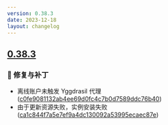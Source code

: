 ```yaml
---
version: 0.38.3
date: 2023-12-18
layout: changelog
---
```

## [0.38.3](#0.38.3)
### 🐛 修复与补丁

- 离线账户未触发 Yggdrasil 代理 ([c0fe9081132ab4ee69d0fc4c7b0d7589ddc76b40](https://github.com/Voxelum/x-minecraft-launcher/commit/c0fe9081132ab4ee69d0fc4c7b0d7589ddc76b40))
- 由于更新资源失败，实例安装失败 ([ca1c844f7a5e7ef9a4dc130092a53995ecaec87e](https://github.com/Voxelum/x-minecraft-launcher/commit/ca1c844f7a5e7ef9a4dc130092a53995ecaec87e))
